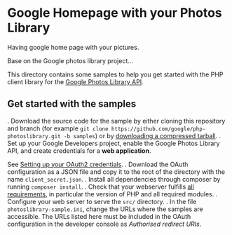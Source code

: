 # Google Homepage with your Photos Library 

Having google home page with your pictures.

Base on the Google photos library project...

This directory contains some samples to help you get started with the PHP
client library for the [Google Photos Library API](https://developers.google.com/photos).

## Get started with the samples

. Download the source code for the sample by either cloning this repository and branch 
(for example `git clone https://github.com/google/php-photoslibrary.git -b samples`) 
or by [downloading a compressed tarball](../../blob/master/README.md#downloading-a-compressed-tarball).
. Set up your Google Developers project, enable the Google Photos Library API,
   and create credentials for a **web application**. 
    
   See [Setting up your OAuth2 credentials](../../blob/master/README.md#Setting-up-your-OAuth2-credentials).
. Download the OAuth configuration as a JSON file and copy it to the root of the directory with the name `client_secret.json`. 
. Install all dependencies through composer by running `composer install`.
. Check that your webserver fulfills [all requirements](../README.md#requirements-and-preparation),
   in particular the version of PHP and all required modules.
. Configure your web server to serve the `src/` directory.
. In the file `photoslibrary-sample.ini`, change the URLs where the samples are accessible. The URLs
   listed here must be included in the OAuth configuration in the developer console as 
   *Authorised redirect URIs*. 
